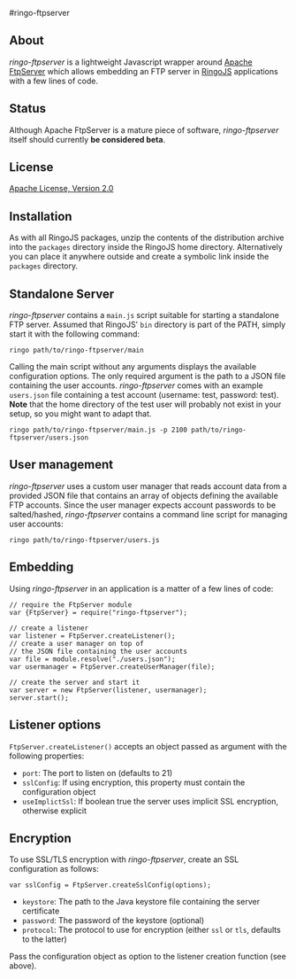 #ringo-ftpserver

## About

*ringo-ftpserver* is a lightweight Javascript wrapper around [Apache FtpServer](http://mina.apache.org/ftpserver/) which allows embedding an FTP server in [RingoJS](http://ringojs.org/) applications with a few lines of code.

## Status

Although Apache FtpServer is a mature piece of software, *ringo-ftpserver* itself should currently **be considered beta**.

## License

[Apache License, Version 2.0](http://www.apache.org/licenses/LICENSE-2.0.html)

## Installation

As with all RingoJS packages, unzip the contents of the distribution archive into the `packages` directory inside the RingoJS home directory. Alternatively you can place it anywhere outside and create a symbolic link inside the `packages` directory.

## Standalone Server

*ringo-ftpserver* contains a `main.js` script suitable for starting a standalone FTP server. Assumed that RingoJS' `bin` directory is part of the PATH, simply start it with the following command:

`ringo path/to/ringo-ftpserver/main`

Calling the main script without any arguments displays the available configuration options. The only required argument is the path to a JSON file containing the user accounts. *ringo-ftpserver* comes with an example `users.json` file containing a test account (username: test, password: test). **Note** that the home directory of the test user will probably not exist in your setup, so you might want to adapt that.

`ringo path/to/ringo-ftpserver/main.js -p 2100 path/to/ringo-ftpserver/users.json`

## User management

*ringo-ftpserver* uses a custom user manager that reads account data from a provided JSON file that contains an array of objects defining the available FTP accounts. Since the user manager expects account passwords to be salted/hashed, *ringo-ftpserver* contains a command line script for managing user accounts:

`ringo path/to/ringo-ftpserver/users.js`

## Embedding

Using *ringo-ftpserver* in an application is a matter of a few lines of code:

    // require the FtpServer module
    var {FtpServer} = require("ringo-ftpserver");

    // create a listener
    var listener = FtpServer.createListener();
    // create a user manager on top of
    // the JSON file containing the user accounts
    var file = module.resolve("./users.json");
    var usermanager = FtpServer.createUserManager(file);

    // create the server and start it
    var server = new FtpServer(listener, usermanager);
    server.start();

## Listener options

`FtpServer.createListener()` accepts an object passed as argument with the following properties:

* `port`: The port to listen on (defaults to 21)
* `sslConfig`: If using encryption, this property must contain the configuration object
* `useImplictSsl`: If boolean true the server uses implicit SSL encryption, otherwise explicit

## Encryption

To use SSL/TLS encryption with *ringo-ftpserver*, create an SSL configuration as follows:

    var sslConfig = FtpServer.createSslConfig(options);

* `keystore`: The path to the Java keystore file containing the server certificate
* `password`: The password of the keystore (optional)
* `protocol`: The protocol to use for encryption (either `ssl` or `tls`, defaults to the latter)

Pass the configuration object as option to the listener creation function (see above).
